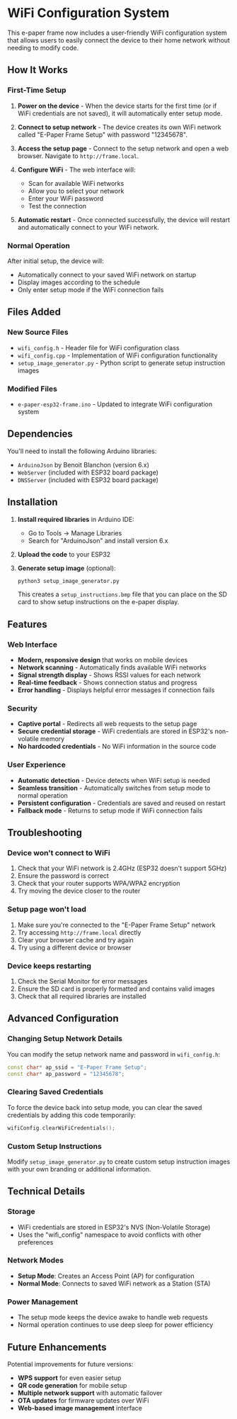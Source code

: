 # WiFi Configuration System

This e-paper frame now includes a user-friendly WiFi configuration system that allows users to easily connect the device to their home network without needing to modify code.

## How It Works

### First-Time Setup
1. **Power on the device** - When the device starts for the first time (or if WiFi credentials are not saved), it will automatically enter setup mode.

2. **Connect to setup network** - The device creates its own WiFi network called "E-Paper Frame Setup" with password "12345678".

3. **Access the setup page** - Connect to the setup network and open a web browser. Navigate to `http://frame.local`.

4. **Configure WiFi** - The web interface will:
   - Scan for available WiFi networks
   - Allow you to select your network
   - Enter your WiFi password
   - Test the connection

5. **Automatic restart** - Once connected successfully, the device will restart and automatically connect to your WiFi network.

### Normal Operation
After initial setup, the device will:
- Automatically connect to your saved WiFi network on startup
- Display images according to the schedule
- Only enter setup mode if the WiFi connection fails

## Files Added

### New Source Files
- `wifi_config.h` - Header file for WiFi configuration class
- `wifi_config.cpp` - Implementation of WiFi configuration functionality
- `setup_image_generator.py` - Python script to generate setup instruction images

### Modified Files
- `e-paper-esp32-frame.ino` - Updated to integrate WiFi configuration system

## Dependencies

You'll need to install the following Arduino libraries:
- `ArduinoJson` by Benoit Blanchon (version 6.x)
- `WebServer` (included with ESP32 board package)
- `DNSServer` (included with ESP32 board package)

## Installation

1. **Install required libraries** in Arduino IDE:
   - Go to Tools → Manage Libraries
   - Search for "ArduinoJson" and install version 6.x

2. **Upload the code** to your ESP32

3. **Generate setup image** (optional):
   ```bash
   python3 setup_image_generator.py
   ```
   This creates a `setup_instructions.bmp` file that you can place on the SD card to show setup instructions on the e-paper display.

## Features

### Web Interface
- **Modern, responsive design** that works on mobile devices
- **Network scanning** - Automatically finds available WiFi networks
- **Signal strength display** - Shows RSSI values for each network
- **Real-time feedback** - Shows connection status and progress
- **Error handling** - Displays helpful error messages if connection fails

### Security
- **Captive portal** - Redirects all web requests to the setup page
- **Secure credential storage** - WiFi credentials are stored in ESP32's non-volatile memory
- **No hardcoded credentials** - No WiFi information in the source code

### User Experience
- **Automatic detection** - Device detects when WiFi setup is needed
- **Seamless transition** - Automatically switches from setup mode to normal operation
- **Persistent configuration** - Credentials are saved and reused on restart
- **Fallback mode** - Returns to setup mode if WiFi connection fails

## Troubleshooting

### Device won't connect to WiFi
1. Check that your WiFi network is 2.4GHz (ESP32 doesn't support 5GHz)
2. Ensure the password is correct
3. Check that your router supports WPA/WPA2 encryption
4. Try moving the device closer to the router

### Setup page won't load
1. Make sure you're connected to the "E-Paper Frame Setup" network
2. Try accessing `http://frame.local` directly
3. Clear your browser cache and try again
4. Try using a different device or browser

### Device keeps restarting
1. Check the Serial Monitor for error messages
2. Ensure the SD card is properly formatted and contains valid images
3. Check that all required libraries are installed

## Advanced Configuration

### Changing Setup Network Details
You can modify the setup network name and password in `wifi_config.h`:
```cpp
const char* ap_ssid = "E-Paper Frame Setup";
const char* ap_password = "12345678";
```

### Clearing Saved Credentials
To force the device back into setup mode, you can clear the saved credentials by adding this code temporarily:
```cpp
wifiConfig.clearWiFiCredentials();
```

### Custom Setup Instructions
Modify `setup_image_generator.py` to create custom setup instruction images with your own branding or additional information.

## Technical Details

### Storage
- WiFi credentials are stored in ESP32's NVS (Non-Volatile Storage)
- Uses the "wifi_config" namespace to avoid conflicts with other preferences

### Network Modes
- **Setup Mode**: Creates an Access Point (AP) for configuration
- **Normal Mode**: Connects to saved WiFi network as a Station (STA)

### Power Management
- The setup mode keeps the device awake to handle web requests
- Normal operation continues to use deep sleep for power efficiency

## Future Enhancements

Potential improvements for future versions:
- **WPS support** for even easier setup
- **QR code generation** for mobile setup
- **Multiple network support** with automatic failover
- **OTA updates** for firmware updates over WiFi
- **Web-based image management** interface 